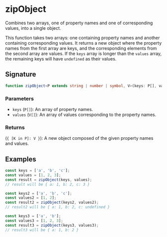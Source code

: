 # zipObject

Combines two arrays, one of property names and one of corresponding values, into a single object.

This function takes two arrays: one containing property names and another containing corresponding values. It returns a new object where the property names from the first array are keys, and the corresponding elements from the second array are values. If the `keys` array is longer than the `values` array, the remaining keys will have `undefined` as their values.

## Signature

```typescript
function zipObject<P extends string | number | symbol, V>(keys: P[], values: V[]): { [K in P]: V };
```

### Parameters

- `keys` (`P[]`): An array of property names.
- `values` (`V[]`): An array of values corresponding to the property names.

### Returns

(`{ [K in P]: V }`): A new object composed of the given property names and values.

## Examples

```typescript
const keys = ['a', 'b', 'c'];
const values = [1, 2, 3];
const result = zipObject(keys, values);
// result will be { a: 1, b: 2, c: 3 }

const keys2 = ['a', 'b', 'c'];
const values2 = [1, 2];
const result2 = zipObject(keys2, values2);
// result2 will be { a: 1, b: 2, c: undefined }

const keys3 = ['a', 'b'];
const values3 = [1, 2, 3];
const result3 = zipObject(keys3, values3);
// result3 will be { a: 1, b: 2 }
```
